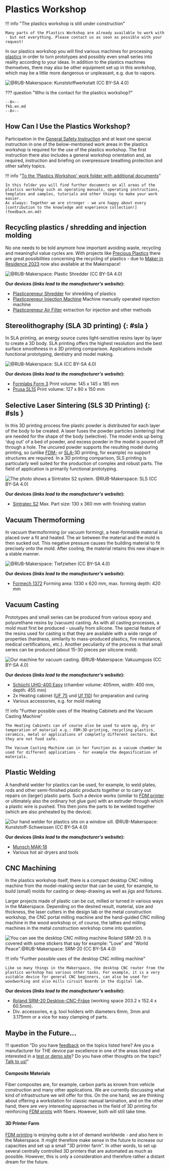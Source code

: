 # Plastics Workshop

!!! info "The plastics workshop is still under construction" 

	Many parts of the Plastics Workshop are already available to work with - but not everything. Please contact us as soon as possible with your request! 


In our plastics workshop you will find various machines for processing [plastics](https://de.wikipedia.org/wiki/Kunststoffverarbeitung) in order to turn prototypes and possibly even small series into reality according to your ideas. In addition to the plastics machines themselves, there may also be other equipment set up in this workshop, which may be a little more dangerous or unpleasant, e.g. due to vapors.  

![@RUB-Makerspace: Kunststoffwerkstatt (CC BY-SA 4.0)](medien/RUB-Makerspace_Kunststoffwerkstatt_CC-BY-SA-40.jpg)

??? question "Who is the contact for the plastics workshop?"
	
	--8<--
	fkb.en.md
	--8<--

## How Can I Use the Plastics Workshop?

Participation in the [General Safety Instruction](unterweisungen.en.md) and at least one special instruction in one of the below-mentioned work areas in the plastics workshop is required for the use of the plastics workshop. The first instruction there also includes a general workshop orientation and, as required, instruction and briefing on overpressure breathing protection and other safety topics.

!!! info "[To the 'Plastics Workshop' work folder with additional documents](https://ruhr-uni-bochum.sciebo.de/s/VuFDh7eChe6z1v7?path=%2FKunststoffwerkstatt)"

    In this folder you will find further documents on all areas of the plastics workshop such as operating manuals, operating instructions, templates and samples, tutorials and other things to make your work easier. 
    As always: Together we are stronger - we are happy about every [contribution to the knowledge and experience collection!](feedback.en.md)

## Recycling plastics / shredding and injection molding 
No one needs to be told anymore how important avoiding waste, recycling and meaningful value cycles are. With projects like [Precious Plastics](https://preciousplastic.com/) there are great possibilities concerning the recycling of plastics - due to [Maker in Residence 2023](mir.en.md.md) now also available at the Makerspace!

![@RUB-Makerspace: Plastic Shredder (CC BY-SA 4.0)](medien/RUB-Makerspace_Plastic_Shredder_CC-BY-SA-40.jpg)

**Our devices (*links lead to the manufacturer's website*):** 
	
- [Plasticpreneur Shredder](https://plasticpreneur.com/machines/) for shredding of plastics 
- [Plasticpreneur Injection Machine](https://plasticpreneur.com/machines/) Machine manually operated injection machine
- [Plasticpreneur Air Filter](https://plasticpreneur.com/machines/) extraction for injection and other methods

## Stereolithography (SLA 3D printing) {: #sla }

In SLA printing, an energy source cures light-sensitive resins layer by layer to create a 3D body. SLA printing offers the highest resolution and the best surface smoothness in a 3D printing comparison. Applications include functional prototyping, dentistry and model making.  

![@RUB-Makerspace: SLA (CC BY-SA 4.0)](medien/RUB-Makerspace_Kunststoff_SLA_CC-BY-SA-40.jpg)


**Our devices (*links lead to the manufacturer's website*):** 
	
- [Formlabs Form 3](https://formlabs.com/de/3d-printers/form-3/) Print volume: 145 x 145 x 185 mm
- [Prusa SL1S](https://www.prusa3d.com/de/kategorie/original-prusa-sl1s-speed/) Print volume: 127 x 80 x 150 mm


## Selective Laser Sintering (SLS 3D Printing) {: #sls }

In this 3D printing process fine plastic powder is distributed for each layer of the body to be created. A laser fuses the powder particles (sintering) that are needed for the shape of the body (selective). The model ends up being 'dug out' of a bed of powder, and excess powder in the model is poured off through a hole. The uncured powder supports the resulting model during printing, so (unlike [FDM-](designlabor.en.md#fdm) or [SLA-](#sla)3D printing, for example) no support structures are required. In a 3D printing comparison, SLS printing is particularly well suited for the production of complex and robust parts. The field of application is primarily functional prototyping. 

![The photo shows a Sintratex S2 system. @RUB-Makerspace: SLS (CC BY-SA 4.0)](medien/RUB-Makerspace_SLS_CC-BY-SA-40.jpg)

**Our devices (*links lead to the manufacturer's website*):** 

- [Sintratec S2](https://sintratec.com/product/sintratec-s2/) Max. Part size: 130 x 360 mm with finishing station


## Vacuum Thermoforming 

In vacuum thermoforming (or vacuum forming), a heat-formable material is placed over a fit and heated. The air between the material and the mold is then sucked out. This negative pressure causes the building material to fit precisely onto the mold. After cooling, the material retains this new shape in a stable manner.

![@RUB-Makerspace: Tiefziehen (CC BY-SA 4.0)](medien/RUB-Makerspace_Kunststoff_Tiefziehen_CC-BY-SA-40.jpg)

**Our devices (*links lead to the manufacturer's website*):** 

- [Formech 1372](https://formech.de/product/1372/) Forming area: 1330 x 620 mm, max. forming depth: 420 mm


## Vacuum Casting 

Prototypes and small series can be produced from various epoxy and polyurethane resins by (vacuum) casting. As with all casting processes, a mold must first be produced - usually from silicone. The special feature of the resins used for casting is that they are available with a wide range of properties (hardness, similarity to mass-produced plastics, fire resistance, medical certifications, etc.). Another peculiarity of the process is that small series can be produced (about 15-30 pieces per silicone mold). 

![Our machine for vacuum casting. @RUB-Makerspace: Vakuumguss (CC BY-SA 4.0)](medien/RUB-Makerspace_Kunststoff_Vakuumguss_CC-BY-SA-40.jpg)

**Our devices (*links lead to the manufacturer's website*):** 

- [Schüchl UHG-400 Easy](https://www.schuechl.de/UHG-Easy-set-de.html) (chamber volume: 405mm, width: 400 mm, depth: 455 mm)
- 2x Heating cabinet ([UF 75](https://www.memmert.com/de/produkte/waerme-trockenschraenke/universalschrank/uf75/) und [Uf 110](https://www.memmert.com/de/produkte/waerme-trockenschraenke/universalschrank/uf110/)) for preparation and curing
- Various accessories, e.g. for mold making	

!!! info "Further possible uses of the Heating Cabinets and the Vacuum Casting Machine"

	The Heating Cabinets can of course also be used to warm up, dry or temperation of material e.g.: FDM-3D-printing, recycling plastics, ceramics, metal or applications of completly different sectors. But they are not food safe. 

	The Vacuum Casting Machine can in her function as a vacuum chamber be used for different applications - for example the degasification of materials. 

## Plastic Welding

A handheld welder for plastics can be used, for example, to weld plates, rods and other semi-finished plastic products together or to carry out repairs on (larger) plastic parts. Such a device works (similar to [FDM printer](designlabor.en.md#fdm) or ultimately also the ordinary hot glue gun) with an extruder through which a plastic wire is pushed. This then joins the parts to be welded together (which are also preheated by the device). 

![ Our hand welder for plastics sits on a window sill. @RUB-Makerspace: Kunststoff-Schweissen (CC BY-SA 4.0)](medien/RUB-Makerspace_Kunststoff_Schweissen_CC-BY-SA-40.jpg)

**Our devices (*links lead to the manufacturer's website*):** 

- [Munsch MAK-18](https://munsch-kunststoff-schweisstechnik.de/product-detail/mak-18/)
- Various hot air dryers and tools


## CNC Machining 

In the plastics workshop itself, there is a compact desktop CNC milling machine from the model-making sector that can be used, for example, to build (small) molds for casting or deep-drawing as well as jigs and fixtures. 

Larger projects made of plastic can be cut, milled or turned in various ways in the Makerspace. Depending on the desired result, material, size and thickness, the laser cutters in the design lab or the metal construction workshop, the CNC portal milling machine and the hand-guided CNC milling machine in the wood workshop or, of course, the lathes and milling machines in the metal construction workshop come into question.

![You can see the desktop CNC milling machine Roland SRM-20. It is covered with some stickers that say for example: "Love" and "World Peace".@RUB-Makerspace: SRM-20 (CC BY-SA 4.0)](medien/RUB-Makerspace_SRM-20_CC-BY-SA-40.jpg)

!!! info "Further possible uses of the desktop CNC milling machine"

	Like so many things in the Makerspace, the desktop CNC router from the plastics workshop has various other tasks. For example, it is a very suitable device for general CNC beginners, can also be used for woodworking and also mills circuit boards in the digital lab.

**Our devices (*links lead to the manufacturer's website*):** 

- [Roland SRM-20 Desktop-CNC-Fräse](https://www.rolanddg.eu/de/produkte/3d/srm-20-small-milling-machine) (working space 203.2 x 152.4 x 60.5mm).
- Div. accessories, e.g. tool holders with diameters 6mm, 3mm and 3.175mm or a vice for easy clamping of parts.


## Maybe in the Future...

!!! question "Do you have [feedback](feedback.en.md) on the topics listed here? Are you a manufacturer for THE device par excellence in one of the areas listed and interested in a [test or demo site](unterstuetzung.en.md#demozentrum)? Do you have other thoughts on the topic? [Talk to us!](kontakt.en.md)"


#### Composite Materials

Fiber composites are, for example, carbon parts as known from vehicle construction and many other applications. We are currently discussing what kind of infrastructure we will offer for this. On the one hand, we are thinking about offering a workstation for classic manual lamination, and on the other hand, there are very interesting approaches in the field of 3D printing for reinforcing [FDM prints](designlabor.en.md#fdm) with fibers. However, both will still take time. 


#### 3D Printer Farm

[FDM printing](designlabor.en.md#fdm) is enjoying quite a lot of demand worldwide - and also here in the Makerspace. It might therefore make sense in the future to increase our capacities and set up a small "3D printer farm". In other words, to set up several centrally controlled 3D printers that are automated as much as possible. However, this is only a consideration and therefore rather a distant dream for the future.


